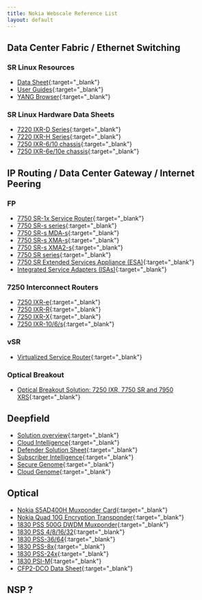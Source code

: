 ```yaml
---
title: Nokia Webscale Reference List
layout: default
---
```


## Data Center Fabric / Ethernet Switching

### SR Linux Resources

* [Data Sheet](https://onestore.nokia.com/asset/i/207598?_ga=2.88602907.1674326919.1667929689-1741003374.1651703342){:target="_blank"}
* [User Guides](https://documentation.nokia.com/srlinux/index.html){:target="_blank"}
* [YANG Browser](https://yang.srlinux.dev/){:target="_blank"}

### SR Linux Hardware Data Sheets

* [7220 IXR-D Series](https://onestore.nokia.com/asset/i/207599?_ga=2.11851444.1674326919.1667929689-1741003374.1651703342){:target="_blank"}
* [7220 IXR-H Series](https://onestore.nokia.com/asset/i/210990?_ga=2.87036312.1674326919.1667929689-1741003374.1651703342){:target="_blank"}
* [7250 IXR-6/10 chassis](https://onestore.nokia.com/asset/i/207603?_ga=2.184873385.1674326919.1667929689-1741003374.1651703342){:target="_blank"}
* [7250 IXR-6e/10e chassis](https://onestore.nokia.com/asset/i/212673?_ga=2.7803442.1674326919.1667929689-1741003374.1651703342){:target="_blank"}


## IP Routing / Data Center Gateway / Internet Peering

### FP
* [7750 SR-1x Service Router](https://onestore.nokia.com/asset/i/212738?_ga=2.169652833.1976488143.1667934172-1259632653.1667934019){:target="_blank"}
* [7750 SR-s series](https://onestore.nokia.com/asset/i/205421?_ga=2.61281900.1976488143.1667934172-1259632653.1667934019){:target="_blank"}
* [7750 SR-s MDA-s](https://onestore.nokia.com/asset/i/207224?_ga=2.136691184.1976488143.1667934172-1259632653.1667934019){:target="_blank"}
* [7750 SR-s XMA-s](https://onestore.nokia.com/asset/i/205422?_ga=2.136691184.1976488143.1667934172-1259632653.1667934019){:target="_blank"}
* [7750 SR-s XMA2-s](https://onestore.nokia.com/asset/i/212803?_ga=2.136632944.1976488143.1667934172-1259632653.1667934019){:target="_blank"}
* [7750 SR series](https://onestore.nokia.com/asset/i/164728?_ga=2.61281900.1976488143.1667934172-1259632653.1667934019){:target="_blank"}
* [7750 SR Extended Services Appliance (ESA)](https://onestore.nokia.com/asset/i/207452?_ga=2.136632944.1976488143.1667934172-1259632653.1667934019){:target="_blank"}
* [Integrated Service Adapters (ISAs)](https://onestore.nokia.com/asset/i/157673?_ga=2.128758220.1976488143.1667934172-1259632653.1667934019){:target="_blank"}

### 7250 Interconnect Routers
* [7250 IXR-e](https://onestore.nokia.com/asset/i/206825?_ga=2.103481927.652342662.1667938919-281582881.1667938918){:target="_blank"}
* [7250 IXR-R](https://onestore.nokia.com/asset/i/206658?_ga=2.103481927.652342662.1667938919-281582881.1667938918){:target="_blank"}
* [7250 IXR-X](https://onestore.nokia.com/asset/i/210319?_ga=2.103481927.652342662.1667938919-281582881.1667938918){:target="_blank"}
* [7250 IXR-10/6/s](https://onestore.nokia.com/asset/i/201561?_ga=2.265529032.652342662.1667938919-281582881.1667938918){:target="_blank"}

### vSR
* [Virtualized Service Router](https://onestore.nokia.com/asset/i/182575?_ga=2.102177217.1976488143.1667934172-1259632653.1667934019){:target="_blank"}

### Optical Breakout
* [Optical Breakout Solution: 7250 IXR, 7750 SR and 7950 XRS](https://onestore.nokia.com/asset/i/206247?_ga=2.128758220.1976488143.1667934172-1259632653.1667934019){:target="_blank"}


## Deepfield
* [Solution overview](https://onestore.nokia.com/asset/i/201110?_ga=2.103062848.1976488143.1667934172-1259632653.1667934019){:target="_blank"}
* [Cloud Intelligence](https://onestore.nokia.com/asset/i/201107?_ga=2.95354588.1976488143.1667934172-1259632653.1667934019){:target="_blank"}
* [Defender Solution Sheet](https://onestore.nokia.com/asset/i/201106?_ga=2.162397692.1976488143.1667934172-1259632653.1667934019){:target="_blank"}
* [Subscriber Intelligence](https://onestore.nokia.com/asset/i/206724?_ga=2.136704368.1976488143.1667934172-1259632653.1667934019){:target="_blank"}
* [Secure Genome](https://onestore.nokia.com/asset/i/206727?_ga=2.61341292.1976488143.1667934172-1259632653.1667934019){:target="_blank"}
* [Cloud Genome](https://onestore.nokia.com/asset/i/201108?_ga=2.61341292.1976488143.1667934172-1259632653.1667934019){:target="_blank"}

## Optical
* [Nokia S5AD400H Muxponder Card](https://onestore.nokia.com/asset/i/210098?_ga=2.119404809.1674326919.1667929689-1741003374.1651703342){:target="_blank"}
* [Nokia Quad 10G Encryption Transponder](https://onestore.nokia.com/asset/i/194417?1&_ga=2.189182635.1674326919.1667929689-1741003374.1651703342){:target="_blank"}
* [1830 PSS 500G DWDM Muxponder](https://onestore.nokia.com/asset/i/194076?_ga=2.113571463.1674326919.1667929689-1741003374.1651703342){:target="_blank"}
* [1830 PSS 4/8/16/32](https://onestore.nokia.com/asset/i/194066?_ga=2.116847110.1674326919.1667929689-1741003374.1651703342){:target="_blank"}
* [1830 PSS-36/64](https://onestore.nokia.com/asset/i/157302?_ga=2.190649643.1674326919.1667929689-1741003374.1651703342){:target="_blank"}
* [1830 PSS-8x](https://onestore.nokia.com/asset/i/201153?_ga=2.190649643.1674326919.1667929689-1741003374.1651703342){:target="_blank"}
* [1830 PSS-24x](https://onestore.nokia.com/asset/i/194070?5&_ga=2.190649643.1674326919.1667929689-1741003374.1651703342){:target="_blank"}
* [1830 PSI-M](https://onestore.nokia.com/asset/i/201662?_ga=2.74454482.1976488143.1667934172-1259632653.1667934019){:target="_blank"}
* [CFP2-DCO Data Sheet](https://onestore.nokia.com/asset/i/207647?_ga=2.162314876.1976488143.1667934172-1259632653.1667934019){:target="_blank"}


## NSP ?
